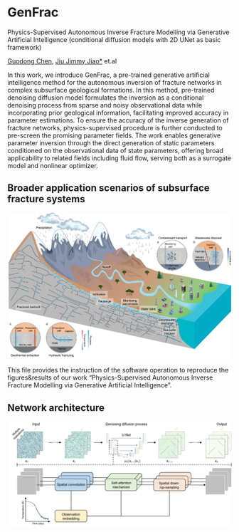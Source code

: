 # GenFrac
Physics-Supervised Autonomous Inverse Fracture Modelling via Generative Artificial Intelligence (conditional diffusion models with 2D UNet as basic framework)

[Guodong Chen](https://scholar.google.com/citations?user=U2YFkAgAAAAJ&hl=zh-TW&oi=ao), [Jiu Jimmy Jiao*](https://scholar.google.com/citations?user=t7zybZUAAAAJ&hl=zh-TW&oi=ao) et.al

In this work, we introduce GenFrac, a pre-trained generative artificial intelligence method for the autonomous inversion of fracture networks in complex subsurface geological formations. In this method, pre-trained denoising diffusion model formulates the inversion as a conditional denoising process from sparse and noisy observational data while incorporating prior geological information, facilitating improved accuracy in parameter estimations. To ensure the accuracy of the inverse generation of fracture networks, physics-supervised procedure is further conducted to pre-screen the promising parameter fields. The work enables generative parameter inversion through the direct generation of static parameters conditioned on the observational data of state parameters, offering broad applicability to related fields including fluid flow, serving both as a surrogate model and nonlinear optimizer.

## Broader application scenarios of subsurface fracture systems
![Workflow of GenFrac](https://github.com/JellyChen7/GenFrac/raw/master/Assets/Fracture_scenarios.jpg "Workflow of GenFrac")

This file provides the instruction of the software operation to reproduce the figures&results of our work “Physics-Supervised Autonomous Inverse Fracture Modelling via Generative Artificial Intelligence”.

## Network architecture
![Architecture of GenFrac](https://github.com/JellyChen7/GenFrac/raw/master/Assets/Diffusion_model.png "Architecture of GenFrac")

